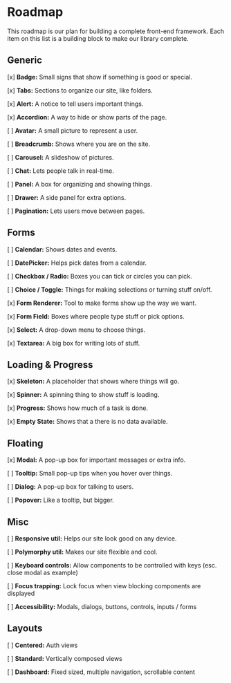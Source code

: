 # Roadmap

This roadmap is our plan for building a complete front-end framework. Each item on this list is  a building block to make our library complete.

## Generic 

[x] **Badge:** Small signs that show if something is good or special.

[x] **Tabs:** Sections to organize our site, like folders.

[x] **Alert:** A notice to tell users important things.

[x] **Accordion:** A way to hide or show parts of the page.

[ ] **Avatar:** A small picture to represent a user.

[ ] **Breadcrumb:** Shows where you are on the site.

[ ] **Carousel:** A slideshow of pictures.

[ ] **Chat:** Lets people talk in real-time.

[ ] **Panel:** A box for organizing and showing things.

[ ] **Drawer:** A side panel for extra options.

[ ] **Pagination:** Lets users move between pages.

## Forms

[ ] **Calendar:** Shows dates and events.

[ ] **DatePicker:** Helps pick dates from a calendar.

[ ] **Checkbox / Radio:** Boxes you can tick or circles you can pick.

[ ] **Choice / Toggle:** Things for making selections or turning stuff on/off.

[x] **Form Renderer:** Tool to make forms show up the way we want.

[x] **Form Field:** Boxes where people type stuff or pick options.

[x] **Select:** A drop-down menu to choose things.

[x] **Textarea:** A big box for writing lots of stuff.

## Loading & Progress

[x] **Skeleton:** A placeholder that shows where things will go.

[x] **Spinner:** A spinning thing to show stuff is loading.

[x] **Progress:** Shows how much of a task is done.

[x] **Empty State:** Shows that a there is no data available.

## Floating 

[x] **Modal:** A pop-up box for important messages or extra info.

[ ] **Tooltip:** Small pop-up tips when you hover over things.

[ ] **Dialog:** A pop-up box for talking to users.

[ ] **Popover:** Like a tooltip, but bigger.

## Misc

[ ] **Responsive util:** Helps our site look good on any device.

[ ] **Polymorphy util:** Makes our site flexible and cool.

[ ] **Keyboard controls:** Allow components to be controlled with keys (esc. close modal as example)

[ ] **Focus trapping:** Lock focus when view blocking components are displayed

[ ] **Accessibility:** Modals, dialogs, buttons, controls, inputs / forms

## Layouts

[ ] **Centered:** Auth views

[ ] **Standard:** Vertically composed views

[ ] **Dashboard:** Fixed sized, multiple navigation, scrollable content